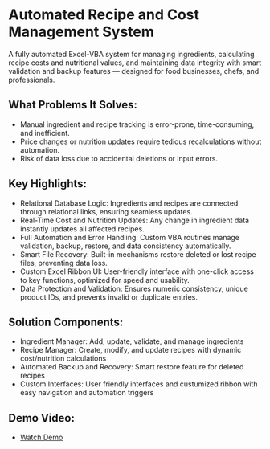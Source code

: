# Automated Recipe and Cost Management System

A fully automated Excel-VBA system for managing ingredients, calculating recipe costs and nutritional values, and maintaining data integrity with smart validation and backup features — designed for food businesses, chefs, and professionals.

## What Problems It Solves:
- Manual ingredient and recipe tracking is error-prone, time-consuming, and inefficient.
- Price changes or nutrition updates require tedious recalculations without automation.
- Risk of data loss due to accidental deletions or input errors.

## Key Highlights:
- Relational Database Logic: Ingredients and recipes are connected through relational links, ensuring seamless updates.
- Real-Time Cost and Nutrition Updates: Any change in ingredient data instantly updates all affected recipes.
- Full Automation and Error Handling: Custom VBA routines manage validation, backup, restore, and data consistency automatically.
- Smart File Recovery: Built-in mechanisms restore deleted or lost recipe files, preventing data loss.
- Custom Excel Ribbon UI: User-friendly interface with one-click access to key functions, optimized for speed and usability.
- Data Protection and Validation: Ensures numeric consistency, unique product IDs, and prevents invalid or duplicate entries.

## Solution Components:
- Ingredient Manager: Add, update, validate, and manage ingredients
- Recipe Manager: Create, modify, and update recipes with dynamic cost/nutrition calculations
- Automated Backup and Recovery: Smart restore feature for deleted recipes
- Custom Interfaces: User friendly interfaces and custumized ribbon with easy navigation and automation triggers

## Demo Video:
- [Watch Demo](https://youtu.be/wwOtUFNklLU)
